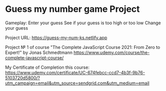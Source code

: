 # Guess my number game Project

Gameplay:
Enter your guess
See if your guess is too high or too low
Change your guess

Project URL: https://guess-my-num-ks.netlify.app

Project № 1 of course "The Complete JavaScript Course 2021: From Zero to Expert!" by Jonas Schmedtmann
https://www.udemy.com/course/the-complete-javascript-course/

My Certificate of Completion this course:
https://www.udemy.com/certificate/UC-674febcc-ccd7-4b3f-9b76-5103720d5800/?utm_campaign=email&utm_source=sendgrid.com&utm_medium=email
